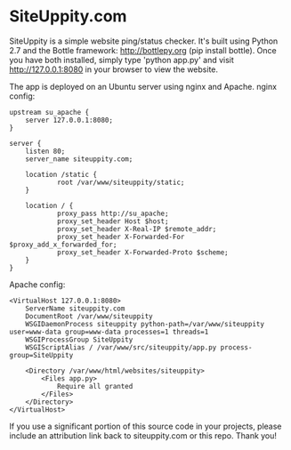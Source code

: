 SiteUppity.com
==============

SiteUppity is a simple website ping/status checker. It's built using Python 2.7 and the Bottle framework: http://bottlepy.org (pip install bottle). Once you have both installed, simply type 'python app.py' and visit http://127.0.0.1:8080 in your browser to view the website.

The app is deployed on an Ubuntu server using nginx and Apache. nginx config:

    upstream su_apache {
        server 127.0.0.1:8080;
    }

    server {
        listen 80;
        server_name siteuppity.com;

        location /static {
                root /var/www/siteuppity/static;
        }
        
        location / {
                proxy_pass http://su_apache;
                proxy_set_header Host $host;
                proxy_set_header X-Real-IP $remote_addr;
                proxy_set_header X-Forwarded-For $proxy_add_x_forwarded_for;
                proxy_set_header X-Forwarded-Proto $scheme;
        }
    }

Apache config:

    <VirtualHost 127.0.0.1:8080>
	    ServerName siteuppity.com
	    DocumentRoot /var/www/siteuppity
	    WSGIDaemonProcess siteuppity python-path=/var/www/siteuppity user=www-data group=www-data processes=1 threads=1
	    WSGIProcessGroup SiteUppity
	    WSGIScriptAlias / /var/www/src/siteuppity/app.py process-group=SiteUppity
    
	    <Directory /var/www/html/websites/siteuppity>
		    <Files app.py>
			    Require all granted
		    </Files>
	    </Directory>
    </VirtualHost>

If you use a significant portion of this source code in your projects, please include an attribution link back to siteuppity.com or this repo. Thank you!
